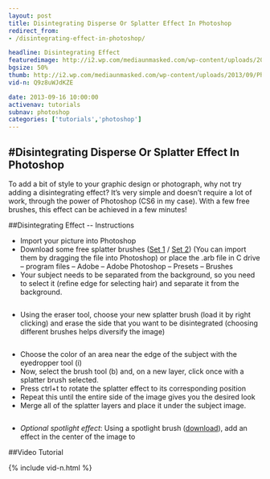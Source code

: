```yaml
---
layout: post
title: Disintegrating Disperse Or Splatter Effect In Photoshop
redirect_from:
- /disintegrating-effect-in-photoshop/

headline: Disintegrating Effect
featuredimage: http://i2.wp.com/mediaunmasked.com/wp-content/uploads/2013/09/Phantom-Final-Smalelr.jpg?zoom=1.5&resize=900%2C691
bgsize: 50%
thumb: http://i2.wp.com/mediaunmasked.com/wp-content/uploads/2013/09/Phantom-Final-Smalelr.jpg?zoom=1.5&resize=900%2C691
vid-n: Q9z8uWJdKZE

date: 2013-09-16 10:00:00
activenav: tutorials
subnav: photoshop
categories: ['tutorials','photoshop']
---
```

#Disintegrating Disperse Or Splatter Effect In Photoshop
---

To add a bit of style to your graphic design or photograph, why not try adding a disintegrating effect? It’s very simple and doesn’t require a lot of work, through the power of Photoshop (CS6 in my case). With a few free brushes, this effect can be achieved in a few minutes!

##Disintegrating Effect -- Instructions

* Import your picture into Photoshop
* Download some free splatter brushes ([Set 1](http://myphotoshopbrushes.com/brushes/id/369/) / [Set 2](http://myphotoshopbrushes.com/brushes/id/445/)) (You can import them by dragging the file into Photoshop) or place the .arb file in C drive – program files – Adobe – Adobe Photoshop – Presets – Brushes
* Your subject needs to be separated from the background, so you need to select it (refine edge for selecting hair) and separate it from the background.

<img src="http://i1.wp.com/i.imgur.com/NGH03o9.jpg?zoom=1.5&w=900" alt="">

* Using the eraser tool, choose your new splatter brush (load it by right clicking) and erase the side that you want to be disintegrated (choosing different brushes helps diversify the image)

<img src="http://i2.wp.com/i.imgur.com/0Ouur3E.jpg?zoom=1.5&resize=900%2C639" alt="">

* Choose the color of an area near the edge of the subject with the eyedropper tool (i)
* Now, select the brush tool (b) and, on a new layer, click once with a splatter brush selected.
* Press ctrl+t to rotate the splatter effect to its corresponding position
* Repeat this until the entire side of the image gives you the desired look
* Merge all of the splatter layers and place it under the subject image.

<img src="http://i0.wp.com/i.imgur.com/OvzAAkS.jpg?zoom=1.5&w=900" alt="">

* *Optional spotlight effect*: Using a spotlight brush ([download](http://redheadstock.deviantart.com/art/Light-Beams-Rays-Brushes-72493128)), add an effect in the center of the image to

##Video Tutorial

{% include vid-n.html %}